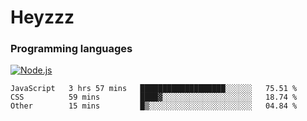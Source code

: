 # Heyzzz  

### Programming languages  

[![Node.js](https://img.shields.io/badge/-Node.js-262626?style=for-the-badge)](https://nodejs.org/ru)

<!--START_SECTION:waka-->

```text
JavaScript   3 hrs 57 mins   ███████████████████░░░░░░   75.51 %
CSS          59 mins         ████▓░░░░░░░░░░░░░░░░░░░░   18.74 %
Other        15 mins         █▒░░░░░░░░░░░░░░░░░░░░░░░   04.84 %
```

<!--END_SECTION:waka-->

